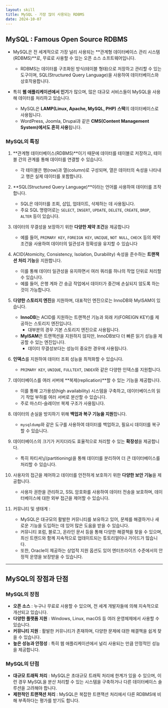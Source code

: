 ```yaml
---
layout: skill
title: MySQL - 가장 많이 사용되는 RDBMS
date: 2024-10-07
---
```






## MySQL : Famous Open Source RDBMS

- MySQL은 전 세계적으로 가장 널리 사용되는 **관계형 데이터베이스 관리 시스템(RDBMS)**로, 무료로 사용할 수 있는 오픈 소스 소프트웨어입니다.
    - RDBMS는 데이터를 구조화된 방식(테이블 형태)으로 저장하고 관리할 수 있는 도구이며, SQL(Structured Query Language)을 사용하여 데이터베이스와 상호작용합니다.

- 특히 **웹 애플리케이션에서 인기**가 많으며, 많은 대규모 서비스들이 MySQL을 사용해 데이터를 처리하고 있습니다.
    - MySQL은 **LAMP(Linux, Apache, MySQL, PHP) 스택**의 데이터베이스로 사용됩니다.
    - WordPress, Joomla, Drupal과 같은 **CMS(Content Management System)에서도 흔히 사용**됩니다.


### MySQL의 특징

1. **관계형 데이터베이스(RDBMS)**이기 때문에 데이터를 테이블로 저장하고, 테이블 간의 관계를 통해 데이터를 연결할 수 있습니다.
    - 각 테이블은 행(row)과 열(column)로 구성되며, 열은 데이터의 속성을 나타내고 행은 실제 데이터를 포함합니다.

2. **SQL(Structured Query Language)**이라는 언어를 사용하여 데이터를 조작합니다.
    - SQL은 데이터를 조회, 삽입, 업데이트, 삭제하는 데 사용됩니다.
    - 주요 SQL 명령어로는 `SELECT`, `INSERT`, `UPDATE`, `DELETE`, `CREATE`, `DROP`, `ALTER` 등이 있습니다.

3. 데이터의 무결성을 보장하기 위한 **다양한 제약 조건**을 제공합니다
    - 예를 들어, `PRIMARY KEY`, `FOREIGN KEY`, `UNIQUE`, `NOT NULL`, `CHECK` 등의 제약 조건을 사용하여 데이터의 일관성과 정확성을 유지할 수 있습니다

4. ACID(Atomicity, Consistency, Isolation, Durability) 속성을 준수하는 **트랜잭션 처리 기능**을 지원합니다.
    - 이를 통해 데이터 일관성을 유지하면서 여러 쿼리를 하나의 작업 단위로 처리할 수 있습니다.
    - 예를 들어, 은행 계좌 간 송금 작업에서 데이터가 중간에 손실되지 않도록 하는 것이 가능합니다.

5. **다양한 스토리지 엔진**을 지원하며, 대표적인 엔진으로는 InnoDB와 MyISAM이 있습니다.
    - **InnoDB**는 ACID를 지원하는 트랜잭션 기능과 외래 키(FOREIGN KEY)를 제공하는 스토리지 엔진입니다.
        - 대부분의 경우 기본 스토리지 엔진으로 사용됩니다.
    - **MyISAM**은 트랜잭션을 지원하지 않지만, InnoDB보다 더 빠른 읽기 성능을 제공할 수 있는 엔진입니다.
        - 데이터 무결성보다는 성능이 중요한 경우에 사용됩니다.

6. **인덱스**를 지원하여 데이터 조회 성능을 최적화할 수 있습니다.
    - `PRIMARY KEY`, `UNIQUE`, `FULLTEXT`, `INDEX`와 같은 다양한 인덱스를 지원합니다.

7. 데이터베이스를 여러 서버에 **복제(replication)**할 수 있는 기능을 제공합니다.
    - 이를 통해 고가용성(high availability) 시스템을 구축하고, 데이터베이스의 읽기 작업 부하를 여러 서버로 분산할 수 있습니다.
    - 주로 마스터-슬레이브 복제 구조가 사용됩니다.

8. 데이터의 손실을 방지하기 위해 **백업과 복구 기능을 지원**합니다.
    - `mysqldump`와 같은 도구를 사용하여 데이터를 백업하고, 필요시 데이터를 복구할 수 있습니다.

9. 데이터베이스의 크기가 커지더라도 효율적으로 처리할 수 있는 **확장성**을 제공합니다.
    - 특히 파티셔닝(partitioning)을 통해 데이터를 분리하여 더 큰 데이터베이스를 처리할 수 있습니다.

10. 사용자의 접근을 제어하고 데이터를 안전하게 보호하기 위한 **다양한 보안 기능**을 제공합니다.
    - 사용자 권한을 관리하고, SSL 암호화를 사용하여 데이터 전송을 보호하며, 데이터베이스에 대한 외부 접근을 제어할 수 있습니다.

11. 커뮤니티 및 생태계 :
    - MySQL은 대규모의 활발한 커뮤니티를 보유하고 있어, 문제를 해결하거나 새로운 기능을 도입하는 데 있어 많은 도움을 받을 수 있습니다.
    - 커뮤니티 포럼, 블로그, 온라인 문서 등을 통해 다양한 해결책을 찾을 수 있으며, 최신 트렌드와 함께 지속적으로 업데이트되는 튜토리얼이나 가이드가 많습니다.
    - 또한, Oracle이 제공하는 상업적 지원 옵션도 있어 엔터프라이즈 수준에서의 안정적 운영을 보장받을 수 있습니다.




---




## MySQL의 장점과 단점


### MySQL의 장점

- **오픈 소스** : 누구나 무료로 사용할 수 있으며, 전 세계 개발자들에 의해 지속적으로 개선되고 있습니다.
- **다양한 플랫폼 지원** : Windows, Linux, macOS 등 여러 운영체제에서 사용할 수 있습니다.
- **커뮤니티 지원** : 활발한 커뮤니티가 존재하며, 다양한 문제에 대한 해결책을 쉽게 찾을 수 있습니다.
- **높은 성능과 안정성** : 특히 웹 애플리케이션에서 널리 사용되는 만큼 안정적인 성능을 제공합니다.


### MySQL의 단점

- **대규모 트래픽 처리** : MySQL은 초대규모 트래픽 처리에 한계가 있을 수 있으며, 이런 경우 MySQL을 분산 처리할 수 있는 시스템을 구축하거나 다른 데이터베이스 솔루션을 고려해야 합니다.
- **제한적인 트랜잭션 처리** : MySQL은 복잡한 트랜잭션 처리에서 다른 RDBMS에 비해 부족하다는 평가를 받기도 합니다.





<!-- 








## MySQL의 장점과 단점

### MySQL의 장점

- **오픈 소스 및 무료 사용** : MySQL은 오픈 소스 소프트웨어로, 누구나 무료로 다운로드하고 사용할 수 있습니다.
    - 전 세계 개발자 커뮤니티가 MySQL의 개선에 기여하며, 빠르게 변화하는 기술 환경에 맞춰 지속적으로 업데이트되고 있습니다.
    - 또, MySQL은 다양한 용도에 맞는 유료 엔터프라이즈 버전도 제공하며, 필요에 따라 확장된 기능과 기술 지원을 받을 수도 있습니다.

- **광범위한 플랫폼 지원** : **Windows**, **Linux**, **macOS**와 같은 여러 운영체제에서 실행 가능하여 다양한 개발 환경과 서버 환경에 쉽게 통합할 수 있습니다. 이를 통해 웹 애플리케이션부터 클라우드 기반 서비스까지 다양한 시스템에서 사용할 수 있습니다. 이식성이 뛰어나기 때문에 개발 및 운영 환경에 구애받지 않고 일관된 성능을 유지할 수 있습니다.

- **커뮤니티 및 상업적 지원**:  
  MySQL은 대규모의 활발한 커뮤니티를 보유하고 있어, 문제를 해결하거나 새로운 기능을 도입하는 데 있어 많은 도움을 받을 수 있습니다. 커뮤니티 포럼, 블로그, 온라인 문서 등을 통해 다양한 해결책을 찾을 수 있으며, 최신 트렌드와 함께 지속적으로 업데이트되는 튜토리얼이나 가이드가 많습니다. 또한, Oracle이 제공하는 상업적 지원 옵션도 있어 엔터프라이즈 수준에서의 안정적 운영을 보장받을 수 있습니다.

- **높은 성능과 안정성**:  
  MySQL은 특히 읽기 위주의 작업에서 높은 성능을 자랑하며, 대규모 웹 애플리케이션에서도 안정적으로 작동합니다. 인덱스 및 캐싱 메커니즘을 활용해 데이터 검색 속도를 최적화할 수 있으며, 다중 사용자 환경에서도 성능 저하를 최소화할 수 있습니다. 또한, MySQL은 성숙한 제품으로서 안정성을 입증받았으며, 주요 웹 애플리케이션에서 수년간 널리 사용되고 있습니다. 트랜잭션을 지원하는 **InnoDB** 엔진 덕분에 데이터 무결성도 보장됩니다.

- **확장성 및 유연성**:  
  MySQL은 소규모 웹사이트부터 대규모 엔터프라이즈 애플리케이션까지 다양한 규모의 애플리케이션에 적합한 확장성을 제공합니다. 데이터베이스의 성능이 요구될 때, MySQL 클러스터를 구축하거나 데이터 복제를 통해 시스템을 확장할 수 있습니다. 또한, 여러 스토리지 엔진을 선택하여 각 애플리케이션에 맞는 방식으로 데이터 관리를 최적화할 수 있습니다.

### MySQL의 단점

- **대규모 트래픽 처리에서의 한계**:  
  MySQL은 대규모 트래픽을 처리하는 초대형 시스템에서는 성능이 제한될 수 있습니다. 고속 읽기 작업에 적합하지만, 다중 쓰기 작업이 빈번하거나 실시간 대량 데이터 처리가 필요한 경우 성능 저하가 발생할 수 있습니다. 특히, 수평적 확장(데이터베이스 샤딩)이나 복잡한 데이터 분산 아키텍처가 필요한 경우 MySQL을 사용하는 데 한계가 있을 수 있습니다. 이러한 상황에서는 MySQL 대신 **PostgreSQL**, **NoSQL** 데이터베이스(예: **MongoDB**) 또는 **NewSQL**과 같은 다른 대안을 고려해야 할 수도 있습니다.

- **복잡한 트랜잭션 처리에서의 부족함**:  
  MySQL은 기본적으로 트랜잭션을 지원하지만, 다른 상용 데이터베이스 관리 시스템인 **Oracle**이나 **Microsoft SQL Server**에 비해 트랜잭션 관리에서 제한적일 수 있습니다. 특히 복잡한 비즈니스 로직을 처리하거나, 동시성이 매우 중요한 시스템에서는 MySQL이 충분히 효과적이지 않을 수 있습니다. 또한, 특정 고급 트랜잭션 처리 기능 (예: 정교한 롤백 또는 다중 버전 동시성 제어(MVCC) 메커니즘)은 다른 RDBMS에 비해 덜 발달되어 있습니다.

- **NoSQL 및 비정형 데이터 지원 부족**:  
  MySQL은 전통적인 관계형 데이터베이스이기 때문에 비정형 데이터를 처리하거나 문서 기반의 데이터를 저장하는 데 적합하지 않습니다. 최근 빅데이터 환경이나 실시간 로그 처리 등에서는 NoSQL 데이터베이스가 더 효율적일 수 있으며, MySQL을 이러한 작업에 사용하는 데 한계가 있을 수 있습니다. 물론, MySQL 8.0부터 JSON 데이터 타입을 지원하지만, MongoDB와 같은 본격적인 NoSQL 데이터베이스의 유연성에는 미치지 못합니다.

- **기본 설정의 보안 및 최적화 문제**:  
  MySQL은 기본적으로 설치 후 바로 사용할 수 있지만, 기본 설정이 모든 애플리케이션에 최적화되어 있지는 않습니다. 특히 보안 관련 설정이나 대규모 트래픽을 처리할 때 필요한 성능 튜닝이 부족할 수 있습니다. 이를 개선하기 위해서는 사용자가 직접 보안 설정(예: 암호화, 사용자 권한 관리)을 강화하거나 성능 최적화 작업(예: 캐시 설정, 쿼리 최적화)을 수행해야 합니다.

- **복제(Replication) 시스템의 복잡성**:  
  MySQL은 복제를 통해 고가용성 시스템을 구축할 수 있지만, 이 과정은 설정이 복잡할 수 있으며 주-슬레이브(replication)의 비동기적 특성 때문에 데이터 불일치가 발생할 가능성이 있습니다. 데이터 무결성이 중요한 시스템에서는 동기적 복제가 필요한데, MySQL의 기본 비동기 복제는 이런 요구사항을 완벽히 충족하지 못할 수 있습니다.

---

종합적으로 보면 MySQL은 뛰어난 성능과 유연성을 제공하며, 웹 기반 애플리케이션이나 중소규모의 프로젝트에서 매우 효과적인 데이터베이스 솔루션입니다. 다만, 대규모 데이터 트래픽 처리나 복잡한 트랜잭션 처리에서 제한이 있을 수 있어, 이를 보완할 추가 솔루션이나 데이터베이스 시스템이 필요할 수 있습니다. -->